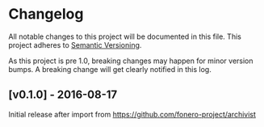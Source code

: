 # Changelog

All notable changes to this project will be documented in this
file.  This project adheres to [Semantic Versioning](http://semver.org/).

As this project is pre 1.0, breaking changes may happen for minor version
bumps.  A breaking change will get clearly notified in this log.

## [v0.1.0] - 2016-08-17

Initial release after import from https://github.com/fonero-project/archivist

[Unreleased]: https://github.com/fonero-project/fonero-golang/compare/fonero-archivist-v0.1.0...master
